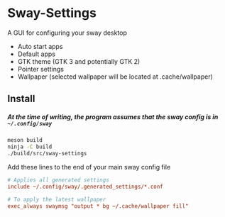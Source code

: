 # Sway-Settings

A GUI for configuring your sway desktop

- Auto start apps
- Default apps
- GTK theme (GTK 3 and potentially GTK 2)
- Pointer settings
- Wallpaper (selected wallpaper will be located at .cache/wallpaper)

## Install

##### At the time of writing, the program assumes that the sway config is in `~/.config/sway`

``` zsh
meson build
ninja -C build
./build/src/sway-settings
```

Add these lines to the end of your main sway config file

```ini
# Applies all generated settings
include ~/.config/sway/.generated_settings/*.conf

# To apply the latest wallpaper
exec_always swaymsg "output * bg ~/.cache/wallpaper fill"
```
